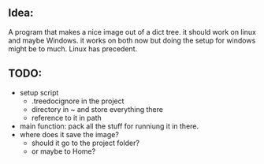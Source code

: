 ## Idea: 
A program that makes a nice image out of a dict tree.
it should work on linux and maybe Windows. 
it works on both now but doing the setup for windows might be to much. Linux has precedent.

## TODO:
- setup script
    - .treedocignore in the project
    - directory in ~ and store everything there
    - reference to it in path
- main function: pack all the stuff for runniung it in there. 
- where does it save the image? 
    - should it go to the project folder?
    - or maybe to Home? 